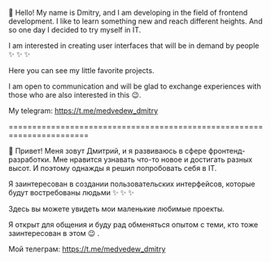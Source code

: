 👋 Hello! My name is Dmitry, and I am developing in the field of frontend development. I like to learn something new and reach different heights. And so one day I decided to try myself in IT.

I am interested in creating user interfaces that will be in demand by people ✨  ✨  ✨

Here you can see my little favorite projects.

I am open to communication and will be glad to exchange experiences with those who are also interested in this  😉.

My telegram: https://t.me/medvedew_dmitry

=======================================================================

👋 Привет! Меня зовут Дмитрий, и я развиваюсь в сфере фронтенд-разработки. Мне нравится узнавать что-то новое и достигать разных высот. И поэтому однажды я решил попробовать себя в IT.

Я заинтересован в создании пользовательских интерфейсов, которые будут востребованы людьми ✨ ✨ ✨

Здесь вы можете увидеть мои маленькие любимые проекты.

Я открыт для общения и буду рад обменяться опытом с теми, кто тоже заинтересован в этом 😉 .

Мой телеграм: https://t.me/medvedew_dmitry
